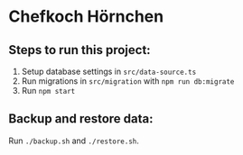 # Chefkoch Hörnchen

## Steps to run this project:

1. Setup database settings in `src/data-source.ts`
2. Run migrations in `src/migration` with `npm run db:migrate`
3. Run `npm start`

## Backup and restore data:

Run `./backup.sh` and `./restore.sh`.